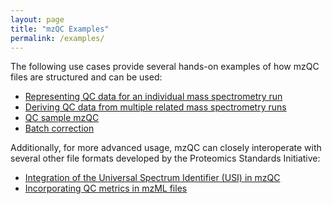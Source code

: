 ```yaml
---
layout: page
title: "mzQC Examples"
permalink: /examples/
---
```


The following use cases provide several hands-on examples of how mzQC files are structured and can be used:

- [Representing QC data for an individual mass spectrometry run](intro_run/)
- [Deriving QC data from multiple related mass spectrometry runs](intro_set/)
- [QC sample mzQC](QC2-sample-example/)
- [Batch correction](metabo-batches/)

Additionally, for more advanced usage, mzQC can closely interoperate with several other file formats developed by the Proteomics Standards Initiative:

- [Integration of the Universal Spectrum Identifier (USI) in mzQC](adv_mzqc_usi/)
- [Incorporating QC metrics in mzML files](adv_mzqc_in_mzml/)
